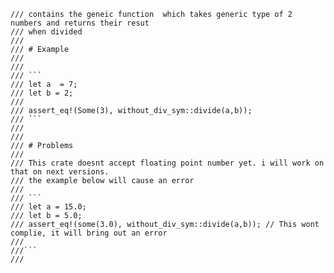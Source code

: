 
    /// contains the geneic function  which takes generic type of 2 numbers and returns their resut
    /// when divided
    ///
    /// # Example
    ///
    ///
    /// ```
    /// let a  = 7;
    /// let b = 2;
    ///
    /// assert_eq!(Some(3), without_div_sym::divide(a,b));
    /// ```
    ///    
    ///
    /// # Problems
    ///
    /// This crate doesnt accept floating point number yet. i will work on that on next versions.
    /// the example below will cause an error
    ///
    /// ```
    /// let a = 15.0;
    /// let b = 5.0;
    /// assert_eq!(some(3.0), without_div_sym::divide(a,b)); // This wont complie, it will bring out an error
    ///
    ///```
    ///